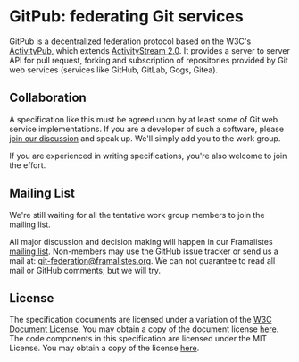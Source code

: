 # GitPub: federating Git services

GitPub is a decentralized federation protocol based on the W3C's [ActivityPub][ActivityPub], which
extends [ActivityStream 2.0][ActivityStream2]. It provides a server to server API for pull request,
forking and subscription of repositories provided by Git web services (services like GitHub, GitLab, 
Gogs, Gitea).

[ActivityPub]: https://www.w3.org/TR/activitypub/
[ActivityStream2]: https://www.w3.org/TR/activitystreams-core/

## Collaboration

A specification like this must be agreed upon by at least some of Git web service implementations.
If you are a developer of such a software, please [join our discussion][work-group-discussion] and speak up.
We'll simply add you to the work group.

If you are experienced in writing specifications, you're also welcome to join the effort.

## Mailing List

We're still waiting for all the tentative work group members to join the mailing list.

All major discussion and decision making will happen in our Framalistes
[mailing list][mailing-list-archive].
Non-members may use the GitHub issue tracker or send us a mail at:
[git-federation@framalistes.org][mailing-list-address].
We can not guarantee to read all mail or GitHub comments; but we will try.

## License

The specification documents are licensed under a variation of the [W3C Document License][w3c-document-license]. 
You may obtain a copy of the document license [here](LICENSES/DOCUMENT_LICENSE.md). The code
components in this specification are licensed under the MIT License. You may obtain a copy of the
license [here](LICENSE/SOFTWARE_LICENSE.md).

[w3c-document-license]: https://www.w3.org/Consortium/Legal/2015/doc-license
[work-group-discussion]: https://github.com/git-federation/gitpub/issues/5
[mailing-list-archive]: https://framalistes.org/sympa/arc/git-federation
[mailing-list-address]: mailto://git-federation@framalistes.org
